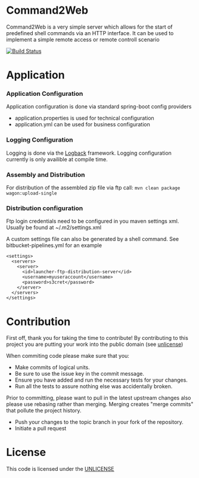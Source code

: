 # Command2Web #
Command2Web is a very simple server which allows for the start of predefined shell
commands via an HTTP interface.
It can be used to implement a simple remote access or remote controll scenario

[![Build Status](https://travis-ci.org/systemkern/command2web.svg?branch=master)](https://travis-ci.org/systemkern/command2web)


# Application #

### Application Configuration
Application configuration is done via standard spring-boot config providers
* application.properties is used for technical configuration
* application.yml can be used for business configuration

### Logging Configuration
Logging is done via the [Logback](https://logback.qos.ch/documentation.html) framework.
Logging configuration currently is only availible at compile time.

### Assembly and Distribution
For distribution of the assembled zip file via ftp call:
`mvn clean package wagon:upload-single`

### Distribution configuration
Ftp login credentials need to be configured in you maven settings xml.
Usually be found at ~/.m2/settings.xml

A custom settings file can also be generated by a shell command.
See bitbucket-pipelines.yml for an example

```
<settings>
  <servers>
    <server>
      <id>launcher-ftp-distribution-server</id>
      <username>myuseraccount</username>
      <password>s3cret</password>
    </server>
  </servers>
</settings>
```


# Contribution #
First off, thank you for taking the time to contribute! By contributing to this project
you are putting your work into the public domain (see [unlicense](LICENSE))

When commiting code please make sure that you:
* Make commits of logical units.
* Be sure to use the issue key in the commit message.
* Ensure you have added and run the necessary tests for your changes.
* Run all the tests to assure nothing else was accidentally broken.

Prior to committing, please want to pull in the latest upstream changes
also please use rebasing rather than merging.
Merging creates "merge commits" that pollute the project history.

* Push your changes to the topic branch in your fork of the repository.
* Initiate a pull request


# License #

This code is licensed under the [UNLICENSE](LICENSE)
